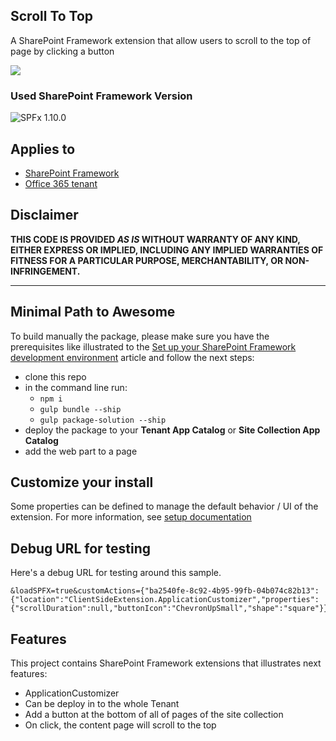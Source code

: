## Scroll To Top

A SharePoint Framework extension that allow users to scroll to the top of page by clicking a button

![](assets/LsOnline-SPFx-ScrollToTop.gif)

### Used SharePoint Framework Version

![SPFx 1.10.0](https://img.shields.io/badge/SPFx-1.10.0-success.svg)

## Applies to

* [SharePoint Framework][1]
* [Office 365 tenant][2]

## Disclaimer

**THIS CODE IS PROVIDED *AS IS* WITHOUT WARRANTY OF ANY KIND, EITHER EXPRESS OR IMPLIED, INCLUDING ANY IMPLIED WARRANTIES OF FITNESS FOR A PARTICULAR PURPOSE, MERCHANTABILITY, OR NON-INFRINGEMENT.**

---

## Minimal Path to Awesome

To build manually the package, please make sure you have the prerequisites like illustrated to the [Set up your SharePoint Framework development environment][3] article and follow the next steps:

* clone this repo
* in the command line run:
  * `npm i`
  * `gulp bundle --ship`
  * `gulp package-solution --ship`
* deploy the package to your **Tenant App Catalog** or **Site Collection App Catalog**
* add the web part to a page

## Customize your install

Some properties can be defined to manage the default behavior / UI of the extension. For more information, see [setup documentation](setup.md)

## Debug URL for testing

Here's a debug URL for testing around this sample.

```
&loadSPFX=true&customActions={"ba2540fe-8c92-4b95-99fb-04b074c82b13":{"location":"ClientSideExtension.ApplicationCustomizer","properties":{"scrollDuration":null,"buttonIcon":"ChevronUpSmall","shape":"square"}}}
```

## Features

This project contains SharePoint Framework extensions that illustrates next features:

* ApplicationCustomizer
* Can be deploy in to the whole Tenant
* Add a button at the bottom of all of pages of the site collection
* On click, the content page will scroll to the top

[1]: https://dev.office.com/sharepoint
[2]: https://docs.microsoft.com/en-us/sharepoint/dev/spfx/set-up-your-developer-tenant
[3]: https://docs.microsoft.com/en-us/sharepoint/dev/spfx/set-up-your-development-environment